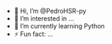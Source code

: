 - 👋 Hi, I’m @PedroHSR-py
- 👀 I’m interested in ...
- 🌱 I’m currently learning Python
- ⚡ Fun fact: ...

<!---
PedroHSR-py/PedroHSR-py is a ✨ special ✨ repository because its `README.md` (this file) appears on your GitHub profile.
You can click the Preview link to take a look at your changes.
--->
